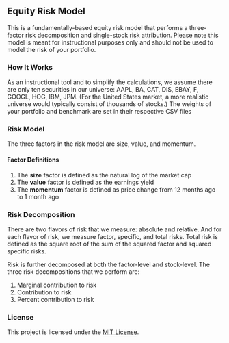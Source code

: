 ## Equity Risk Model

This is a fundamentally-based equity risk model that performs a three-factor risk decomposition and single-stock risk attribution. Please note this model is meant for instructional purposes only and should not be used to model the risk of your portfolio.

### How It Works

As an instructional tool and to simplify the calculations, we assume there are only ten securities in our universe: AAPL, BA, CAT, DIS, EBAY, F, GOOGL, HOG, IBM, JPM. (For the United States market, a more realistic universe would typically consist of thousands of stocks.) The weights of your portfolio and benchmark are set in their respective CSV files

### Risk Model

The three factors in the risk model are size, value, and momentum.

#### Factor Definitions

1. The **size** factor is defined as the natural log of the market cap
2. The **value** factor is defined as the earnings yield
3. The **momentum** factor is defined as price change from 12 months ago to 1 month ago

### Risk Decomposition

There are two flavors of risk that we measure: absolute and relative. And for each flavor of risk, we measure factor, specific, and total risks. Total risk is defined as the square root of the sum of the squared factor and squared specific risks.

Risk is further decomposed at both the factor-level and stock-level. The three risk decompositions that we perform are:

1. Marginal contribution to risk
2. Contribution to risk
3. Percent contribution to risk

### License

This project is licensed under the [MIT License](/LICENSE).